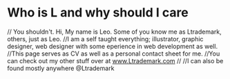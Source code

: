 # Who is L and why should I care
// You shouldn't. Hi, My name is Leo. Some of you know me as Ltrademark, others, just as Leo.
//I am a self taught everything; illustrator, graphic designer, web designer with some eperience in web development as well.
//This page serves as CV as well as a personal contact sheet for me.
//You can check out my other stuff over at www.Ltrademark.com
//
//I can also be found mostly anywhere @Ltrademark